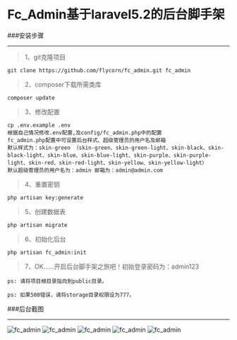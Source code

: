 # Fc_Admin基于laravel5.2的后台脚手架

###安装步骤

***

>1、git克隆项目

    git clone https://github.com/flycorn/fc_admin.git fc_admin

>2、composer下载所需类库
    
    composer update
    
>3、修改配置
    
    cp .env.example .env
    根据自己情况修改.env配置,及config/fc_admin.php中的配置
    fc_admin.php配置中可设置后台样式、超级管理员的用户名及邮箱
    默认样式为：skin-green （skin-green、skin-green-light、skin-black、skin-black-light、skin-blue、skin-blue-light、skin-purple、skin-purple-light、skin-red、skin-red-light、skin-yellow、skin-yellow-light）
    默认超级管理员的用户名为：admin 邮箱为：admin@admin.com
    
>4、重置密钥
    
    php artisan key:generate
  
>5、创建数据表

    php artisan migrate
    
>6、初始化后台

    php artisan fc_admin:init
    
>7、OK......开启后台脚手架之旅吧！初始登录密码为：admin123

<code>ps: 请将项目根目录指向到public目录。</code>

<code>ps: 如果500错误，请将storage目录权限设为777。</code>


###后台截图

***

![fc_admin](https://github.com/flycorn/fc_admin/blob/laravel5.2/public/fc_admin/1.png?raw=true)
![fc_admin](https://github.com/flycorn/fc_admin/blob/laravel5.2/public/fc_admin/2.png?raw=true)
![fc_admin](https://github.com/flycorn/fc_admin/blob/laravel5.2/public/fc_admin/3.png?raw=true)
![fc_admin](https://github.com/flycorn/fc_admin/blob/laravel5.2/public/fc_admin/4.png?raw=true)
![fc_admin](https://github.com/flycorn/fc_admin/blob/laravel5.2/public/fc_admin/5.png?raw=true)

